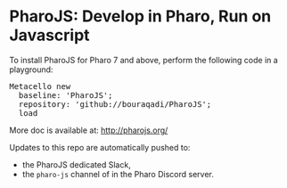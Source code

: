 # PharoJS: Develop in Pharo, Run on Javascript

To install PharoJS for Pharo 7 and above, perform the following code in a playground:

<pre>
Metacello new
  baseline: 'PharoJS';
  repository: 'github://bouraqadi/PharoJS';
  load
</pre>

More doc is available at: http://pharojs.org/

Updates to this repo are automatically pushed to:
- the PharoJS dedicated Slack,
- the `pharo-js` channel of in the Pharo Discord server. 
